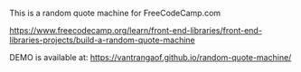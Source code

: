 This is a random quote machine for FreeCodeCamp.com

https://www.freecodecamp.org/learn/front-end-libraries/front-end-libraries-projects/build-a-random-quote-machine

DEMO is available at: https://vantrangaof.github.io/random-quote-machine/
